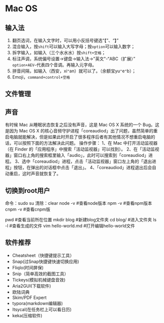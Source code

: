 # Mac OS

## 输入法

1. 翻页选词，在输入文字时，可以用小反括号键选“【”、“】”
2. 混合输入，按`shift`可以输入大写字母；按`option`可以输入数字；
3. 拆字输入，如输入（三个水水水）按`shift+空格`；
4. 标注声调，系统偏号设置->键盘->输入法->"英文"-“ABC（扩展）”
`option+AEV~`代表四个音调。再输入元字母。
5. 拼音间隔，如输入（西安，xi`"`an）就可以了。（余额宝yu`"`e`"`b）；
6. Emoji，`command+control+空格`

## 文件管理

## 声音

有时候 Mac 从睡眠状态恢复之后没有声音，这是 Mac OS X 系统的一个 Bug。这是因为 Mac OS X 的核心音频守护进程「coreaudiod」出了问题，虽然简单的重启电脑就能解决，但是如果此时开启了很多程序后者有其他情况不想重启电脑的话，可以按照下面的方法解决此问题。
操作步骤：
1、在 Mac 中打开活动监视器（在 Finder 的「应用程序」中搜索「活动监视器」可以找到）。
2、在「活动监视器」窗口右上角的搜索框里输入「audio」，此时可以搜索到「coreaudiod」进程。
3、选中「coreaudiod」进程，点击「活动监视器」窗口左上角的「退出进程」按钮，在弹出的对话框中点击「退出」。
4、「coreaudiod」进程退出后会自动重启，这时声音就恢复了。 

## 切换到root用户

命令：sudo su
清除：clear
node -v #查看node版本
npm -v #查看npm版本
cnpm -v #查看cnpm版

pwd #查看当前所在位置
mkdir blog #新建blog文件夹
cd blog/ #进入文件夹
ls -l #查看生成的文件
vim hello-world.md #打开编辑hello-world文件

## 软件推荐

- Cheatsheet（快捷键提示工具）
- Snap(过Snap快捷键快速切换应用)
- Fliqlo(时间屏保)
- Snip（简单高效的截图工具）
- Tickeys(模拟机械键盘音效)
- Aria2GUI(下载软件)
- 欧陆词典
- Skim/PDF Expert
- typora(markdown编辑器)
- Itsycal(在任务栏上可以看日历)
- keka(压缩软件)

